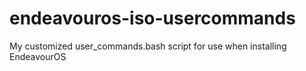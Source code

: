 # endeavouros-iso-usercommands
My customized user_commands.bash script for use when installing EndeavourOS
